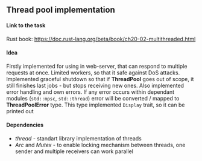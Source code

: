 ## Thread pool implementation

#### Link to the task
Rust book:
https://doc.rust-lang.org/beta/book/ch20-02-multithreaded.html

#### Idea
Firstly implemented for using in web-server, that can respond to multiple requests at once. Limited workers, so that it safe against DoS attacks.
Implemented graceful shutdown so that if **ThreadPool** goes out of scope, it still finishes last jobs - but stops receiving new ones. 
Also implemented error handling and own errors. If any error occurs within dependant modules (```std::mpsc```, ```std::thread```) error will be converted / mapped to **ThreadPoolError** type. This type implemented ```Display``` trait, so it can be printed out

#### Dependencies
- *thread* - standart library implementation of threads
- *Arc* and *Mutex* - to enable locking mechanism between threads, one sender and multiple receivers can work parallel